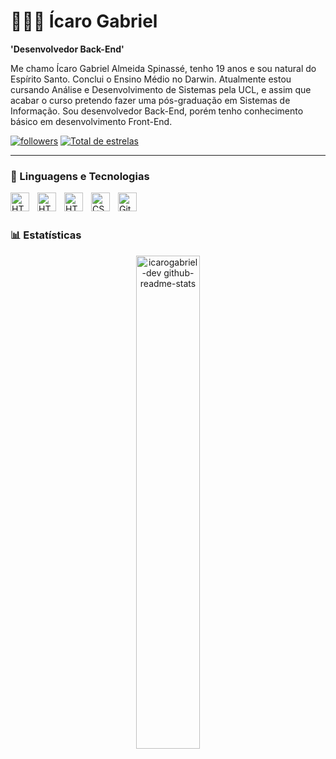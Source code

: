 # 🧑🏻‍💻 Ícaro Gabriel

**'Desenvolvedor Back-End'**

Me chamo Ícaro Gabriel Almeida Spinassé, tenho 19 anos e sou natural do Espírito Santo. Conclui o Ensino Médio no Darwin. Atualmente estou cursando Análise e Desenvolvimento de Sistemas pela UCL, e assim que acabar o curso pretendo fazer uma pós-graduação em Sistemas de Informação. Sou desenvolvedor Back-End, porém tenho conhecimento básico em desenvolvimento Front-End.

<p align="left">
        <a href="https://github.com/icarogabriel-dev?tab=followers">
            <img alt="followers" title="Me siga no GitHub" src="https://custom-icon-badges.demolab.com/github/followers/icarogabriel-dev?color=267ad3&labelColor=1155ba&style=for-the-badge&logo=github-add&label=seguidores&logoColor=white"/></a>
        <a href="https://github.com/icarogabriel-dev?tab=repositories&sort=stargazers">
            <img alt="Total de estrelas" title="Total de estrelas GitHub" src="https://custom-icon-badges.demolab.com/github/stars/icarogabriel-dev?color=55960c&style=for-the-badge&labelColor=488207&logo=star&label=estrelas"/></a>
</p>

---

### 🤖 Linguagens e Tecnologias


<img 
    align="left"
    alt="HTML"
    title="HTML"
    width="30px"
    style="padding-right: 10px;"
    src="https://cdn.jsdelivr.net/gh/devicons/devicon@latest/icons/csharp/csharp-original.svg"
/>

<img 
    align="left"
    alt="HTML"
    title="HTML"
    width="30px"
    style="padding-right: 10px;"
    src="https://cdn.jsdelivr.net/gh/devicons/devicon@latest/icons/python/python-original.svg" 
/>


<img
    align="left"
    alt="HTML"
    title="HTML"
    width="30px"
    style="padding-right: 10px;"
    src="https://cdn.jsdelivr.net/gh/devicons/devicon@latest/icons/html5/html5-original.svg"
/>


<img 
    align="left"
    alt="CSS"
    title="CSS"
    width="30px"
    style="padding-right: 10px;"
    src="https://cdn.jsdelivr.net/gh/devicons/devicon@latest/icons/css3/css3-original.svg"
/>
                 

<img
    align="left"
    alt="Git"
    title="Git"
    width="30px"
    style="padding-right: 10px;"
    src="https://cdn.jsdelivr.net/gh/devicons/devicon@latest/icons/git/git-original.svg" 
/>

<br/>
<br/>

### 📊 Estatísticas

<p align="center">
    <img src="https://github-readme-stats-one-bice.vercel.app/api?username=icarogabriel-dev&theme=midnight-purple&show_icons=true&count_private=true&hide_border=true&role=OWNER,ORGANIZATION_MEMBER,COLLABORATOR" width="45%px" height="45%" alt="icarogabriel-dev github-readme-stats"/>





          
          
          
          
